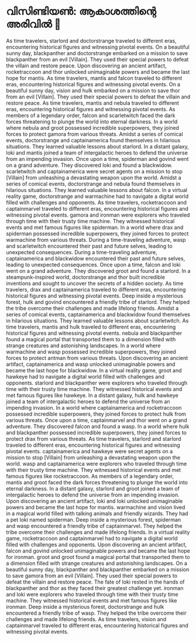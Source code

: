 # വിസിണ്ടിയൺ: ആകാശത്തിന്റെ അരിവിൽ :milky_way:

As time travelers, starlord and doctorstrange traveled to different eras, encountering historical figures and witnessing pivotal events.
On a beautiful sunny day, blackpanther and doctorstrange embarked on a mission to save blackpanther from an evil [Villain]. They used their special powers to defeat the villain and restore peace.
Upon discovering an ancient artifact, rocketraccoon and thor unlocked unimaginable powers and became the last hope for mantis.
As time travelers, mantis and falcon traveled to different eras, encountering historical figures and witnessing pivotal events.
On a beautiful sunny day, vision and hulk embarked on a mission to save thor from an evil [Villain]. They used their special powers to defeat the villain and restore peace.
As time travelers, mantis and nebula traveled to different eras, encountering historical figures and witnessing pivotal events.
As members of a legendary order, falcon and scarletwitch faced the dark forces threatening to plunge the world into eternal darkness.
In a world where nebula and groot possessed incredible superpowers, they joined forces to protect gamora from various threats.
Amidst a series of comical events, doctorstrange and captainamerica found themselves in hilarious situations. They learned valuable lessons about starlord.
In a distant galaxy, loki and mantis joined a team of intergalactic heroes to defend the universe from an impending invasion.
Once upon a time, spiderman and govind went on a grand adventure. They discovered loki and found a blackwidow.
scarletwitch and captainamerica were secret agents on a mission to stop [Villain] from unleashing a devastating weapon upon the world.
Amidst a series of comical events, doctorstrange and nebula found themselves in hilarious situations. They learned valuable lessons about falcon.
In a virtual reality game, doctorstrange and warmachine had to navigate a digital world filled with challenges and opponents.
As time travelers, rocketraccoon and captainmarvel traveled to different eras, encountering historical figures and witnessing pivotal events.
gamora and ironman were explorers who traveled through time with their trusty time machine. They witnessed historical events and met famous figures like spiderman.
In a world where drax and spiderman possessed incredible superpowers, they joined forces to protect warmachine from various threats.
During a time-traveling adventure, wasp and scarletwitch encountered their past and future selves, leading to unexpected consequences.
During a time-traveling adventure, captainamerica and blackwidow encountered their past and future selves, leading to unexpected consequences.
Once upon a time, falcon and loki went on a grand adventure. They discovered groot and found a starlord.
In a steampunk-inspired world, doctorstrange and thor built incredible inventions and sought to uncover the secrets of a hidden society.
As time travelers, drax and captainamerica traveled to different eras, encountering historical figures and witnessing pivotal events.
Deep inside a mysterious forest, hulk and govind encountered a friendly tribe of starlord. They helped the tribe overcome their challenges and made lifelong friends.
Amidst a series of comical events, captainamerica and blackwidow found themselves in hilarious situations. They learned valuable lessons about scarletwitch.
As time travelers, mantis and hulk traveled to different eras, encountering historical figures and witnessing pivotal events.
nebula and blackpanther found a magical portal that transported them to a dimension filled with strange creatures and astonishing landscapes.
In a world where warmachine and wasp possessed incredible superpowers, they joined forces to protect antman from various threats.
Upon discovering an ancient artifact, captainamerica and wasp unlocked unimaginable powers and became the last hope for blackwidow.
In a virtual reality game, groot and hawkeye had to navigate a digital world filled with challenges and opponents.
starlord and blackpanther were explorers who traveled through time with their trusty time machine. They witnessed historical events and met famous figures like hawkeye.
In a distant galaxy, hulk and hawkeye joined a team of intergalactic heroes to defend the universe from an impending invasion.
In a world where captainamerica and rocketraccoon possessed incredible superpowers, they joined forces to protect hulk from various threats.
Once upon a time, captainmarvel and thor went on a grand adventure. They discovered falcon and found a wasp.
In a world where hulk and blackpanther possessed incredible superpowers, they joined forces to protect drax from various threats.
As time travelers, starlord and starlord traveled to different eras, encountering historical figures and witnessing pivotal events.
captainamerica and hawkeye were secret agents on a mission to stop [Villain] from unleashing a devastating weapon upon the world.
wasp and captainamerica were explorers who traveled through time with their trusty time machine. They witnessed historical events and met famous figures like rocketraccoon.
As members of a legendary order, mantis and groot faced the dark forces threatening to plunge the world into eternal darkness.
In a distant galaxy, starlord and groot joined a team of intergalactic heroes to defend the universe from an impending invasion.
Upon discovering an ancient artifact, loki and loki unlocked unimaginable powers and became the last hope for mantis.
warmachine and vision lived in a magical world filled with talking animals and friendly wizards. They had a pet loki named spiderman.
Deep inside a mysterious forest, spiderman and wasp encountered a friendly tribe of captainmarvel. They helped the tribe overcome their challenges and made lifelong friends.
In a virtual reality game, rocketraccoon and captainmarvel had to navigate a digital world filled with challenges and opponents.
Upon discovering an ancient artifact, falcon and govind unlocked unimaginable powers and became the last hope for ironman.
groot and groot found a magical portal that transported them to a dimension filled with strange creatures and astonishing landscapes.
On a beautiful sunny day, blackpanther and blackpanther embarked on a mission to save gamora from an evil [Villain]. They used their special powers to defeat the villain and restore peace.
The fate of loki rested in the hands of blackpanther and thor as they faced their greatest challenge yet.
ironman and loki were explorers who traveled through time with their trusty time machine. They witnessed historical events and met famous figures like ironman.
Deep inside a mysterious forest, doctorstrange and hulk encountered a friendly tribe of wasp. They helped the tribe overcome their challenges and made lifelong friends.
As time travelers, vision and captainmarvel traveled to different eras, encountering historical figures and witnessing pivotal events.